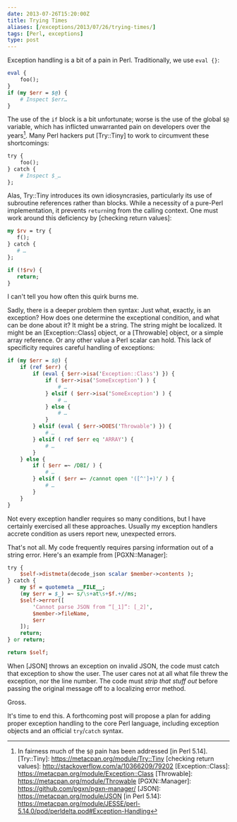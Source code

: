 ```yaml
--- 
date: 2013-07-26T15:20:00Z
title: Trying Times
aliases: [/exceptions/2013/07/26/trying-times/]
tags: [Perl, exceptions]
type: post
---
```


Exception handling is a bit of a pain in Perl. Traditionally, we use
`eval {}`:

``` perl
eval {
    foo();
}
if (my $err = $@) {
    # Inspect $err…
}
```

The use of the `if` block is a bit unfortunate; worse is the use of the global
`$@` variable, which has inflicted unwarranted pain on developers over the
years[^try-fix]. Many Perl hackers put [Try::Tiny] to work to circumvent these
shortcomings:

``` perl
try {
    foo();
} catch {
    # Inspect $_…
};
```

Alas, Try::Tiny introduces its own idiosyncrasies, particularly its use of
subroutine references rather than blocks. While a necessity of a pure-Perl
implementation, it prevents `return`ing from the calling context. One must
work around this deficiency by [checking return values]:

``` perl
my $rv = try {
   f();
} catch {
   # …
};

if (!$rv) {
   return;
}
```

I can't tell you how often this quirk burns me.

Sadly, there is a deeper problem then syntax: Just what, exactly, is an
exception? How does one determine the exceptional condition, and what can be
done about it? It might be a string. The string might be localized. It might
be an [Exception::Class] object, or a [Throwable] object, or a simple array
reference. Or any other value a Perl scalar can hold. This lack of specificity
requires careful handling of exceptions:

``` perl
if (my $err = $@) {
    if (ref $err) {
        if (eval { $err->isa('Exception::Class') }) {
            if ( $err->isa('SomeException') ) {
                # …
            } elsif ( $err->isa('SomeException') ) {
                # …
            } else {
                # …
            }
        } elsif (eval { $err->DOES('Throwable') }) {
            # …
        } elsif ( ref $err eq 'ARRAY') {
            # …
        }
    } else {
        if ( $err =~ /DBI/ ) {
            # …
        } elsif ( $err =~ /cannot open '([^']+)'/ ) {
            # …
        }
    }
}

```

Not every exception handler requires so many conditions, but I have certainly
exercised all these approaches. Usually my exception handlers accrete
condition as users report new, unexpected errors.

That's not all. My code frequently requires parsing information out of a
string error. Here's an example from [PGXN::Manager]:

``` perl
try {
    $self->distmeta(decode_json scalar $member->contents );
} catch {
    my $f = quotemeta __FILE__;
    (my $err = $_) =~ s/\s+at\s+$f.+//ms;
    $self->error([
        'Cannot parse JSON from “[_1]”: [_2]',
        $member->fileName,
        $err
    ]);
    return;
} or return;

return $self;
```

When [JSON] throws an exception on invalid JSON, the code must catch that
exception to show the user. The user cares not at all what file threw the
exception, nor the line number. The code must *strip that stuff out* before
passing the original message off to a localizing error method.

Gross.

It's time to end this. A forthcoming post will propose a plan for adding
proper exception handling to the core Perl language, including exception
objects and an official `try`/`catch` syntax.

[^try-fix]: In fairness much of the `$@` pain has been addressed [in Perl 5.14].
[Try::Tiny]: https://metacpan.org/module/Try::Tiny
[checking return values]: http://stackoverflow.com/a/10366209/79202
[Exception::Class]: https://metacpan.org/module/Exception::Class
[Throwable]: https://metacpan.org/module/Throwable
[PGXN::Manager]: https://github.com/pgxn/pgxn-manager/
[JSON]: https://metacpan.org/module/JSON
[in Perl 5.14]: https://metacpan.org/module/JESSE/perl-5.14.0/pod/perldelta.pod#Exception-Handling
